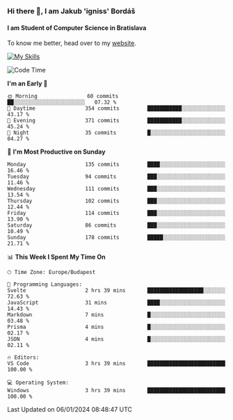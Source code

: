 ### Hi there 👋, I am Jakub 'igniss' Bordáš

#### I am Student of Computer Science in Bratislava
To know me better, head over to my [website](https://bordas.sk).

[![My Skills](https://skillicons.dev/icons?i=js,html,css,figma,svelte,java,kotlin,python,postgresql,typescript,nest,nodejs)](https://bordas.sk)


<!--START_SECTION:waka-->
![Code Time](http://img.shields.io/badge/Code%20Time-1%2C326%20hrs%201%20min-blue)

**I'm an Early 🐤** 

```text
🌞 Morning                60 commits          ██░░░░░░░░░░░░░░░░░░░░░░░   07.32 % 
🌆 Daytime                354 commits         ███████████░░░░░░░░░░░░░░   43.17 % 
🌃 Evening                371 commits         ███████████░░░░░░░░░░░░░░   45.24 % 
🌙 Night                  35 commits          █░░░░░░░░░░░░░░░░░░░░░░░░   04.27 % 
```
📅 **I'm Most Productive on Sunday** 

```text
Monday                   135 commits         ████░░░░░░░░░░░░░░░░░░░░░   16.46 % 
Tuesday                  94 commits          ███░░░░░░░░░░░░░░░░░░░░░░   11.46 % 
Wednesday                111 commits         ███░░░░░░░░░░░░░░░░░░░░░░   13.54 % 
Thursday                 102 commits         ███░░░░░░░░░░░░░░░░░░░░░░   12.44 % 
Friday                   114 commits         ███░░░░░░░░░░░░░░░░░░░░░░   13.90 % 
Saturday                 86 commits          ███░░░░░░░░░░░░░░░░░░░░░░   10.49 % 
Sunday                   178 commits         █████░░░░░░░░░░░░░░░░░░░░   21.71 % 
```


📊 **This Week I Spent My Time On** 

```text
🕑︎ Time Zone: Europe/Budapest

💬 Programming Languages: 
Svelte                   2 hrs 39 mins       ██████████████████░░░░░░░   72.63 % 
JavaScript               31 mins             ████░░░░░░░░░░░░░░░░░░░░░   14.43 % 
Markdown                 7 mins              █░░░░░░░░░░░░░░░░░░░░░░░░   03.48 % 
Prisma                   4 mins              █░░░░░░░░░░░░░░░░░░░░░░░░   02.17 % 
JSON                     4 mins              █░░░░░░░░░░░░░░░░░░░░░░░░   02.11 % 

🔥 Editors: 
VS Code                  3 hrs 39 mins       █████████████████████████   100.00 % 

💻 Operating System: 
Windows                  3 hrs 39 mins       █████████████████████████   100.00 % 
```


 Last Updated on 06/01/2024 08:48:47 UTC
<!--END_SECTION:waka-->

